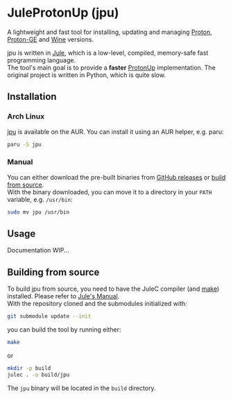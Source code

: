 # JuleProtonUp (jpu)
A lightweight and fast tool for installing, updating and managing [Proton], [Proton-GE] and [Wine] versions.

jpu is written in [Jule], which is a low-level, compiled, memory-safe fast programming language.<br>
The tool's main goal is to provide a **faster** [ProtonUp] implementation. The original project is written in Python, which is quite slow.

## Installation

### Arch Linux
[jpu](https://aur.archlinux.org/packages/jpu) is available on the AUR. You can install it using an AUR helper, e.g. paru:
```sh
paru -S jpu
```

### Manual
You can either download the pre-built binaries from [GitHub releases](https://github.com/adamperkowski/jpu/releases) or [build from source](#building-from-source).<br>
With the binary downloaded, you can move it to a directory in your `PATH` variable, e.g. `/usr/bin`:
```sh
sudo mv jpu /usr/bin
```

## Usage
Documentation WIP...

## Building from source
To build jpu from source, you need to have the JuleC compiler (and [make]) installed. Please refer to [Jule's Manual][julec_installation].<br>
With the repository cloned and the submodules initialized with:
```sh
git submodule update --init
```
you can build the tool by running either:
```sh
make
```
or
```sh
mkdir -p build
julec . -o build/jpu
```
The `jpu` binary will be located in the `build` directory.

[Proton]: https://github.com/ValveSoftware/Proton
[Proton-GE]: https://github.com/GloriousEggroll/proton-ge-custom
[Wine]: https://www.winehq.org
[Jule]: https://jule.dev
[ProtonUp]: https://github.com/AUNaseef/protonup
[make]: https://www.gnu.org/software/make
[julec_installation]: https://manual.jule.dev/getting-started/installation/linux.html
